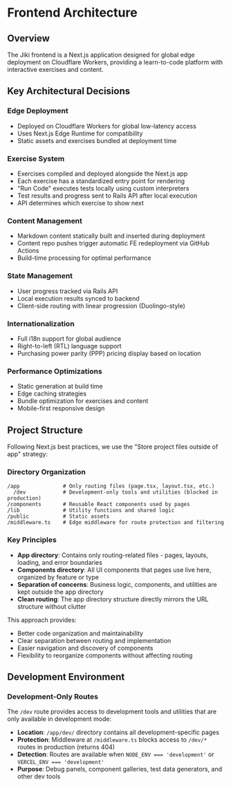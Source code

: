 # Frontend Architecture

## Overview

The Jiki frontend is a Next.js application designed for global edge deployment on Cloudflare Workers, providing a learn-to-code platform with interactive exercises and content.

## Key Architectural Decisions

### Edge Deployment

- Deployed on Cloudflare Workers for global low-latency access
- Uses Next.js Edge Runtime for compatibility
- Static assets and exercises bundled at deployment time

### Exercise System

- Exercises compiled and deployed alongside the Next.js app
- Each exercise has a standardized entry point for rendering
- "Run Code" executes tests locally using custom interpreters
- Test results and progress sent to Rails API after local execution
- API determines which exercise to show next

### Content Management

- Markdown content statically built and inserted during deployment
- Content repo pushes trigger automatic FE redeployment via GitHub Actions
- Build-time processing for optimal performance

### State Management

- User progress tracked via Rails API
- Local execution results synced to backend
- Client-side routing with linear progression (Duolingo-style)

### Internationalization

- Full i18n support for global audience
- Right-to-left (RTL) language support
- Purchasing power parity (PPP) pricing display based on location

### Performance Optimizations

- Static generation at build time
- Edge caching strategies
- Bundle optimization for exercises and content
- Mobile-first responsive design

## Project Structure

Following Next.js best practices, we use the "Store project files outside of app" strategy:

### Directory Organization

```
/app              # Only routing files (page.tsx, layout.tsx, etc.)
  /dev            # Development-only tools and utilities (blocked in production)
/components       # Reusable React components used by pages
/lib              # Utility functions and shared logic
/public           # Static assets
/middleware.ts    # Edge middleware for route protection and filtering
```

### Key Principles

- **App directory**: Contains only routing-related files - pages, layouts, loading, and error boundaries
- **Components directory**: All UI components that pages use live here, organized by feature or type
- **Separation of concerns**: Business logic, components, and utilities are kept outside the app directory
- **Clean routing**: The app directory structure directly mirrors the URL structure without clutter

This approach provides:

- Better code organization and maintainability
- Clear separation between routing and implementation
- Easier navigation and discovery of components
- Flexibility to reorganize components without affecting routing

## Development Environment

### Development-Only Routes

The `/dev` route provides access to development tools and utilities that are only available in development mode:

- **Location**: `/app/dev/` directory contains all development-specific pages
- **Protection**: Middleware at `/middleware.ts` blocks access to `/dev/*` routes in production (returns 404)
- **Detection**: Routes are available when `NODE_ENV === 'development'` or `VERCEL_ENV === 'development'`
- **Purpose**: Debug panels, component galleries, test data generators, and other dev tools
